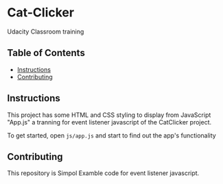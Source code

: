# Cat-Clicker
Udacity Classroom training 
## Table of Contents

* [Instructions](#instructions)
* [Contributing](#contributing)

## Instructions

This project has some HTML and CSS styling to display from JavaScript "App.js" a tranning for event listener javascript  of the CatClicker  project.

To get started, open `js/app.js` and start to find out the app's functionality



## Contributing

This repository is Simpol Examble code for event listener javascript. 
